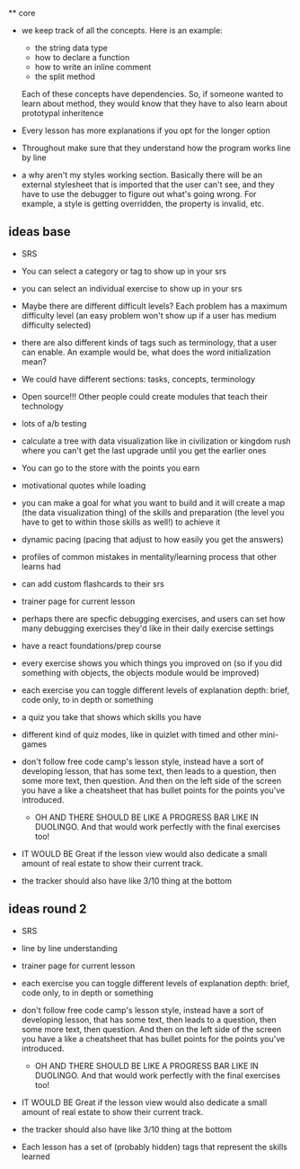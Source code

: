 \*\* core

- we keep track of all the concepts. Here is an example:

  - the string data type
  - how to declare a function
  - how to write an inline comment
  - the split method

  Each of these concepts have dependencies. So, if someone wanted to learn about method, they would know that they have to also learn about prototypal inheritence

- Every lesson has more explanations if you opt for the longer option

- Throughout make sure that they understand how the program works line by line

- a why aren't my styles working section. Basically there will be an external stylesheet that is imported that the user can't see, and they have to use the debugger to figure out what's going wrong. For example, a style is getting overridden, the property is invalid, etc.

## ideas base

- SRS
- You can select a category or tag to show up in your srs
- you can select an individual exercise to show up in your srs

- Maybe there are different difficult levels? Each problem has a maximum difficulty level (an easy problem won't show up if a user has medium difficulty selected)

- there are also different kinds of tags such as terminology, that a user can enable. An example would be, what does the word initialization mean?

- We could have different sections: tasks, concepts, terminology

- Open source!!! Other people could create modules that teach their technology

- lots of a/b testing

- calculate a tree with data visualization like in civilization or kingdom rush where you can't get the last upgrade until you get the earlier ones

- You can go to the store with the points you earn

- motivational quotes while loading

- you can make a goal for what you want to build and it will create a map (the data visualization thing) of the skills and preparation (the level you have to get to within those skills as well!) to achieve it

- dynamic pacing (pacing that adjust to how easily you get the answers)

- profiles of common mistakes in mentality/learning process that other learns had

- can add custom flashcards to their srs

- trainer page for current lesson

- perhaps there are specfic debugging exercises, and users can set how many debugging exercises they'd like in their daily exercise settings

- have a react foundations/prep course

- every exercise shows you which things you improved on (so if you did something with objects, the objects module would be improved)

- each exercise you can toggle different levels of explanation depth: brief, code only, to in depth or something

- a quiz you take that shows which skills you have

- different kind of quiz modes, like in quizlet with timed and other mini-games

- don't follow free code camp's lesson style, instead have a sort of developing lesson, that has some text, then leads to a question, then some more text, then question. And then on the left side of the screen you have a like a cheatsheet that has bullet points for the points you've introduced.

  - OH AND THERE SHOULD BE LIKE A PROGRESS BAR LIKE IN DUOLINGO. And that would work perfectly with the final exercises too!

- IT WOULD BE Great if the lesson view would also dedicate a small amount of real estate to show their current track.

- the tracker should also have like 3/10 thing at the bottom

## ideas round 2

- SRS

- line by line understanding

- trainer page for current lesson

- each exercise you can toggle different levels of explanation depth: brief, code only, to in depth or something

- don't follow free code camp's lesson style, instead have a sort of developing lesson, that has some text, then leads to a question, then some more text, then question. And then on the left side of the screen you have a like a cheatsheet that has bullet points for the points you've introduced.

  - OH AND THERE SHOULD BE LIKE A PROGRESS BAR LIKE IN DUOLINGO. And that would work perfectly with the final exercises too!

- IT WOULD BE Great if the lesson view would also dedicate a small amount of real estate to show their current track.

- the tracker should also have like 3/10 thing at the bottom

- Each lesson has a set of (probably hidden) tags that represent the skills learned
